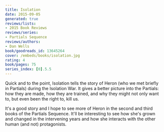 ```yaml
---
title: Isolation
date: 2015-09-05
generated: true
reviews/lists:
- 2015 Book Reviews
reviews/series:
- Partials Sequence
reviews/authors:
- Dan Wells
book/goodreads_id: 13645264
cover: /embeds/books/isolation.jpg
rating: 4
book/pages: 75
series_index: [0].5.5
---
```

Quick and to the point, Isolation tells the story of Heron (who we met briefly in Partials) during the Isolation War. It gives a better picture into the Partials: how they are made, how they are trained, and why they might not only want to, but even been the right to, kill us.  

It's a good story and I hope to see more of Heron in the second and third books of the Partials Sequence. It'll be interesting to see how she's grown and changed in the intervening years and how she interacts with the other human (and not) protagonists.

<!--more-->